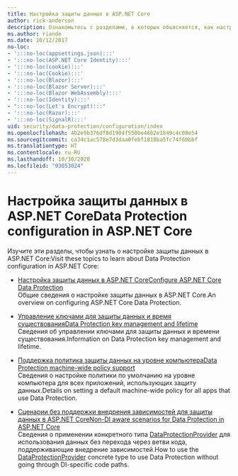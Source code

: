 ```yaml
---
title: Настройка защиты данных в ASP.NET Core
author: rick-anderson
description: Ознакомьтесь с разделами, в которых объясняется, как настроить защиту данных в ASP.NET Core.
ms.author: riande
ms.date: 10/12/2017
no-loc:
- ':::no-loc(appsettings.json):::'
- ':::no-loc(ASP.NET Core Identity):::'
- ':::no-loc(cookie):::'
- ':::no-loc(Cookie):::'
- ':::no-loc(Blazor):::'
- ':::no-loc(Blazor Server):::'
- ':::no-loc(Blazor WebAssembly):::'
- ':::no-loc(Identity):::'
- ":::no-loc(Let's Encrypt):::"
- ':::no-loc(Razor):::'
- ':::no-loc(SignalR):::'
uid: security/data-protection/configuration/index
ms.openlocfilehash: 4b2e9b376df8d1904f550be46b2e1849c4c08e54
ms.sourcegitcommit: ca34c1ac578e7d3daa0febf1810ba5fc74f60bbf
ms.translationtype: HT
ms.contentlocale: ru-RU
ms.lasthandoff: 10/30/2020
ms.locfileid: "93053024"
---
```

# <a name="data-protection-configuration-in-aspnet-core"></a><span data-ttu-id="41df0-103">Настройка защиты данных в ASP.NET Core</span><span class="sxs-lookup"><span data-stu-id="41df0-103">Data Protection configuration in ASP.NET Core</span></span>

<span data-ttu-id="41df0-104">Изучите эти разделы, чтобы узнать о настройке защиты данных в ASP.NET Core:</span><span class="sxs-lookup"><span data-stu-id="41df0-104">Visit these topics to learn about Data Protection configuration in ASP.NET Core:</span></span>

* [<span data-ttu-id="41df0-105">Настройка защиты данных в ASP.NET Core</span><span class="sxs-lookup"><span data-stu-id="41df0-105">Configure ASP.NET Core Data Protection</span></span>](xref:security/data-protection/configuration/overview)  
  <span data-ttu-id="41df0-106">Общие сведения о настройке защиты данных в ASP.NET Core.</span><span class="sxs-lookup"><span data-stu-id="41df0-106">An overview on configuring ASP.NET Core Data Protection.</span></span>

* [<span data-ttu-id="41df0-107">Управление ключами для защиты данных и время существования</span><span class="sxs-lookup"><span data-stu-id="41df0-107">Data Protection key management and lifetime</span></span>](xref:security/data-protection/configuration/default-settings)  
  <span data-ttu-id="41df0-108">Сведения об управлении ключами для защиты данных и времени существования.</span><span class="sxs-lookup"><span data-stu-id="41df0-108">Information on Data Protection key management and lifetime.</span></span>

* [<span data-ttu-id="41df0-109">Поддержка политика защиты данных на уровне компьютера</span><span class="sxs-lookup"><span data-stu-id="41df0-109">Data Protection machine-wide policy support</span></span>](xref:security/data-protection/configuration/machine-wide-policy)  
  <span data-ttu-id="41df0-110">Сведения о настройке политики по умолчанию на уровне компьютера для всех приложений, использующих защиту данных.</span><span class="sxs-lookup"><span data-stu-id="41df0-110">Details on setting a default machine-wide policy for all apps that use Data Protection.</span></span>

* [<span data-ttu-id="41df0-111">Сценарии без поддержки внедрения зависимостей для защиты данных в ASP.NET Core</span><span class="sxs-lookup"><span data-stu-id="41df0-111">Non-DI aware scenarios for Data Protection in ASP.NET Core</span></span>](xref:security/data-protection/configuration/non-di-scenarios)  
  <span data-ttu-id="41df0-112">Сведения о применении конкретного типа [DataProtectionProvider](/dotnet/api/Microsoft.AspNetCore.DataProtection.DataProtectionProvider) для использования данных без перехода через ветви кода, поддерживающие внедрение зависимостей.</span><span class="sxs-lookup"><span data-stu-id="41df0-112">How to use the [DataProtectionProvider](/dotnet/api/Microsoft.AspNetCore.DataProtection.DataProtectionProvider) concrete type to use Data Protection without going through DI-specific code paths.</span></span>
